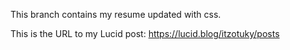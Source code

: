 This branch contains my resume updated with css.

This is the URL to my Lucid post: https://lucid.blog/itzotuky/posts


